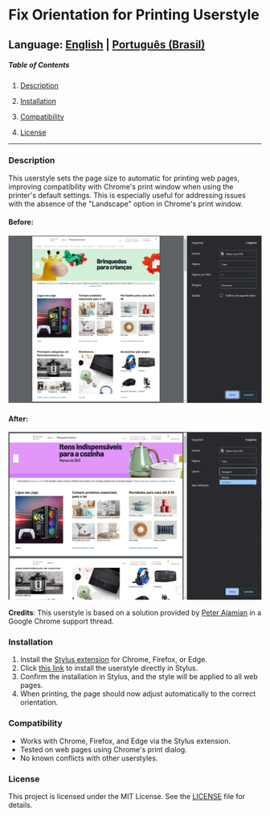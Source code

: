# Fix Orientation for Printing Userstyle

## Language: [English](README_en.md) | [Português (Brasil)](README_pt-br.md)

##### Table of Contents

1. [Description](#description)

2. [Installation](#installation)

3. [Compatibility](#compatibility)

4. [License](#license)

---

### Description

This userstyle sets the page size to automatic for printing web pages, improving compatibility with Chrome's print window when using the printer's default settings. This is especially useful for addressing issues with the absence of the "Landscape" option in Chrome's print window.

#### Before:
![Before applying the UserStyle](../images/before.png)

#### After:
![After applying the UserStyle](../images/after.png)

**Credits**: This userstyle is based on a solution provided by [Peter Ajamian](https://support.google.com/chrome/thread/3101500?hl=en&msgid=95601075) in a Google Chrome support thread.

### Installation

1. Install the [Stylus extension](https://add0n.com/stylus.html) for Chrome, Firefox, or Edge.
2. Click [this link](https://github.com/Drigva/UserStyles/raw/refs/heads/main/fix-print-orientation/css/fix-print-orientation.css) to install the userstyle directly in Stylus.
3. Confirm the installation in Stylus, and the style will be applied to all web pages.
4. When printing, the page should now adjust automatically to the correct orientation.

### Compatibility

- Works with Chrome, Firefox, and Edge via the Stylus extension.
- Tested on web pages using Chrome's print dialog.
- No known conflicts with other userstyles.

### License

This project is licensed under the MIT License. See the [LICENSE](LICENSE) file for details.
